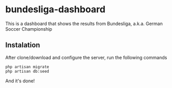 # bundesliga-dashboard
This is a dashboard that shows the results from Bundesliga, a.k.a. German Soccer Championship

## Instalation
After clone/download and configure the server, run the following commands

```
php artisan migrate
php artisan db:seed
```

And it's done!